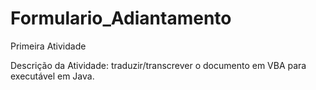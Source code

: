 # Formulario_Adiantamento
Primeira Atividade

Descrição da Atividade: traduzir/transcrever o documento em VBA para executável em Java.
